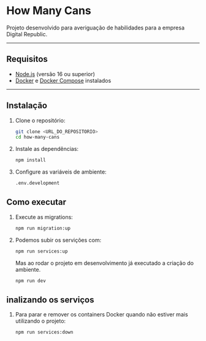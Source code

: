 # **How Many Cans**

Projeto desenvolvido para averiguação de habilidades para a empresa Digital Republic.

---

## **Requisitos**

- [Node.js](https://nodejs.org/) (versão 16 ou superior)
- [Docker](https://www.docker.com/) e [Docker Compose](https://docs.docker.com/compose/) instalados

---

## **Instalação**

1. Clone o repositório:

   ```bash
   git clone <URL_DO_REPOSITORIO>
   cd how-many-cans
   ```

2. Instale as dependências:
   ```bash
   npm install
   ```
3. Configure as variáveis de ambiente:
   ```bash
   .env.development
   ```

## **Como executar**

1. Execute as migrations:

   ```bash
   npm run migration:up
   ```

2. Podemos subir os servições com:
   ```bash
   npm run services:up
   ```
   Mas ao rodar o projeto em desenvolvimento já executado a criação do ambiente.
   ```bash
   npm run dev
   ```

## **inalizando os serviços**

1. Para parar e remover os containers Docker quando não estiver mais utilizando o projeto:
   ```bash
   npm run services:down
   ```
